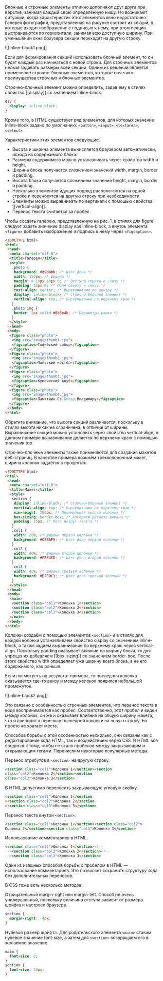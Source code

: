 Блочные и строчные элементы отлично дополняют друг друга при вёрстке, занимая каждый свою определённую нишу. Но возникают ситуации, когда характеристик этих элементов явно недостаточно. Галерея фотографий, представленная на рисунке состоит из секций, в которые входит изображение с подписью к нему, при этом секции выстраиваются по горизонтали, занимая всю доступную ширину. При уменьшении окна браузера секции переходят на другую строку.

![[inline-block1.png]]

Если для формирования секций использовать блочный элемент, то он будет каждый раз начинаться с новой строки. Для строчных элементов нельзя задавать размеры всей секции. Одним из решений является применение строчно-блочных элементов, которые сочетают преимущества строчных и блочных элементов.

Строчно-блочный элемент можно определить, задав ему в стилях свойство [[display]] со значением inline-block.

```css
div {
  display: inline-block;
}
```

Кроме того, в HTML существует ряд элементов, для которых значение inline-block задано по умолчанию: `<button>`, `<input>`, `<textarea>`, `<select>`.

Характеристики этих элементов следующие.

-   Высота и ширина элемента вычисляется браузером автоматически, исходя из содержимого блока.
-   Размеры содержимого можно устанавливать через свойства width и height.
-   Ширина блока получается сложением значений width, margin, border и padding.
-   Высота блока получается сложением значений height, margin, border и padding.
-   Несколько элементов идущих подряд располагаются на одной строке и переносятся на другую строку при необходимости.
-   Элементы можно выравнивать по вертикали с помощью свойства [[vertical-align]].
-   Перенос текста считается за пробел.

Чтобы создать галерею, представленную на рис. 1, в стилях для figure следует задать значение display как inline-block, а внутрь элемента `<figure>` добавить изображение и подпись к нему через `<figcaption>`.

```html
<!DOCTYPE html>
<html>
 <head>
  <meta charset="utf-8">
  <title>Галерея</title>
  <style>
   .photo {
    background: #d9dabb; /* Цвет фона */
    width: 150px; /* Ширина */
    margin: 0 10px 10px 0; /* Отступы справа и снизу */
    padding: 10px 0; /* Поля сверху и снизу */
    text-align: center; /* Выравнивание по центру */
    display: inline-block; /* Строчно-блочный элемент */
    vertical-align: top; /* Выравнивание по верхнему краю */
   }
   .photo img {
    border: 2px solid #8b8e4b; /* Параметры рамки */
   }
  </style>
 </head>
 <body>
  <figure class="photo">
   <img src="image/thumb1.jpg">
   <figcaption>Софийский собор</figcaption>
  </figure>
  <figure class="photo">
   <img src="image/thumb2.jpg">
   <figcaption>Польский костёл</figcaption>
  </figure>
  <figure class="photo">
   <img src="image/thumb3.jpg">
   <figcaption>Купеческий клуб</figcaption>
  </figure>
  <figure class="photo">
   <img src="image/thumb4.jpg">
   <figcaption>Памятник Св.&nbsp;Владимиру</figcaption>
  </figure>
 </body>
</html>
```

Обратите внимание, что высота секций различается, поскольку в стилях высота никак не ограничена, в отличие от ширины. Выравнивание секций можно установить через свойство vertical-align, в данном примере выравнивание делается по верхнему краю с помощью значения top.

Строчно-блочные элементы также применяются для создания макетов веб-страниц. В качестве примера возьмём трёхколоночный макет, ширина колонок задаётся в процентах.

```html
<!DOCTYPE html>
<html>
 <head>
  <meta charset="utf-8">
  <title>Макет</title>
  <style>
   section {
    display: inline-block; /* Строчно-блочный элемент */
    vertical-align: top; /* Выравнивание по верхнему краю */
    min-height: 200px; /* Минимальная высота колонок */
    box-sizing: border-box; /* Алгоритм расчёта ширины */
    padding: 15px; /* Поля вокруг текста */
   }
   .col1 {
    width: 20%; /* Ширина первой колонки */
    background: #C8EAF5; /* Цвет фона первой колонки */
   }
   .col2 {
    width: 40%; /* Ширина второй колонки */
    background: #FEE4CD; /* Цвет фона второй колонки */
   }
   .col3 {
    width: 40%; /* Ширина третьей колонки */
    background: #E2EDC1; /* Цвет фона третьей колонки */
   }
  </style>
 </head>
 <body>
  <main>
   <section class="col1">Колонка 1</section>
   <section class="col2">Колонка 2</section>
   <section class="col3">Колонка 3</section>
  </main>
 </body>
</html>
```

Колонки создаём с помощью элементов `<section>` и в стилях для каждой колонки устанавливаем свойство display со значением inline-block, а также задаём выравнивание по верхнему краю через vertical-align. Поскольку padding оказывает влияние на ширину блока, то для упрощения добавляем [[box-sizing]] со значением border-box. После этого свойство width определяет уже ширину всего блока, а не его содержимого, как раньше.

Если посмотреть на результат примера, то последняя колонка оказывается где-то внизу и между колонок появился небольшой промежуток.

![[inline-block2.png]]

Это связано с особенностью строчных элементов, что перенос текста в коде воспринимается как пробел. Соответственно, этот пробел и виден между колонок, он же и оказывает влияние на общую ширину макета, что и приводит к переносу последней колонки на новую строку. Ей просто не хватает места.

Способов борьбы с этой особенностью несколько, они связаны как с редактирование кода HTML, так и воздействием через CSS. В HTML всё сводится к тому, чтобы не стало пробелов между закрывающим и открывающим тегами. Перечислим некоторые популярные методы.

Перенос атрибутов в `<section>` на другую строку.

```html
<section class="col1">Колонка 1</section><section
class="col2">Колонка 2</section><section 
class="col3">Колонка 3</section>
```

В HTML допустимо переносить закрывающую угловую скобку.

```html
<section class="col1">Колонка 1</section
><section class="col2">Колонка 2</section
><section class="col3">Колонка 3</section>
```

Перенос текста внутри `<section>`.

```html
<section class="col1">Колонка 1</section><section class="col2">
Колонка 2</section><section class="col3">Колонка 3</section>
```

Использование комментариев в HTML.

```html
<section class="col1">Колонка 1</section><!--
--><section class="col2">Колонка 2</section><!--
--><section class="col3">Колонка 3</section>
```

Один из изящных способов борьбы с пробелом в HTML — использование комментариев. Это позволяет сохранить структуру кода без дополнительных переносов.

В CSS тоже есть несколько методов.

Отрицательный margin-right или margin-left. Способ не очень универсальный, поскольку величина отступа зависит от размера шрифта и настроек браузера.

```css
section {
  margin-right: -4px;
}
```

Нулевой размер шрифта. Для родительского элемента `<main>` ставим нулевое значение font-size, а затем для `<section>` возвращаем его в желаемое значение.

```css
main {
  font-size: 0;
}
section { 
  font-size: 16px; 
}
```
